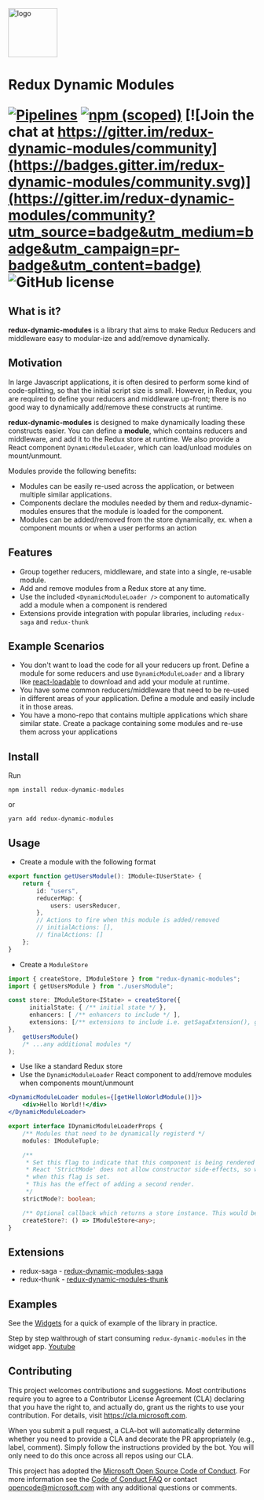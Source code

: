<div>
<img src="docs/redux-dynamic-modules.png" alt="logo" width="100">
</img>
<h1>Redux Dynamic Modules</h1<
</div>

[![Pipelines](https://dev.azure.com/redux-dynamic-modules/redux-dynamic-modules/_apis/build/status/Microsoft.redux-dynamic-modules?branchName=master)](https://dev.azure.com/redux-dynamic-modules/redux-dynamic-modules/redux-dynamic-modules%20Team/_build?definitionId=1&_a=summary) [![npm (scoped)](https://img.shields.io/npm/v/redux-dynamic-modules.svg)](https://npmjs.org/package/redux-dynamic-modules) [![Join the chat at https://gitter.im/redux-dynamic-modules/community](https://badges.gitter.im/redux-dynamic-modules/community.svg)](https://gitter.im/redux-dynamic-modules/community?utm_source=badge&utm_medium=badge&utm_campaign=pr-badge&utm_content=badge) ![GitHub license](https://img.shields.io/badge/license-MIT-blue.svg)

## What is it?

**redux-dynamic-modules** is a library that aims to make Redux Reducers and middleware easy to modular-ize and add/remove dynamically.

## Motivation

In large Javascript applications, it is often desired to perform some kind of code-splitting, so that the initial script size is small. However, in Redux, you are required to define your reducers and middleware up-front; there is no good way to dynamically add/remove these constructs at runtime.

**redux-dynamic-modules** is designed to make dynamically loading these constructs easier. You can define a **module**, which contains reducers and middleware, and add it to the Redux store at runtime. We also provide a React component `DynamicModuleLoader`, which can load/unload modules on mount/unmount.

Modules provide the following benefits:

-   Modules can be easily re-used across the application, or between multiple similar applications.
-   Components declare the modules needed by them and redux-dynamic-modules ensures that the module is loaded for the component.
-   Modules can be added/removed from the store dynamically, ex. when a component mounts or when a user performs an action

## Features

-   Group together reducers, middleware, and state into a single, re-usable module.
-   Add and remove modules from a Redux store at any time.
-   Use the included `<DynamicModuleLoader />` component to automatically add a module when a component is rendered
-   Extensions provide integration with popular libraries, including `redux-saga` and `redux-thunk`

## Example Scenarios

-   You don't want to load the code for all your reducers up front. Define a module for some reducers and use `DynamicModuleLoader` and a library like [react-loadable](https://github.com/jamiebuilds/react-loadable) to download and add your module at runtime.
-   You have some common reducers/middleware that need to be re-used in different areas of your application. Define a module and easily include it in those areas.
-   You have a mono-repo that contains multiple applications which share similar state. Create a package containing some modules and re-use them across your applications

## Install

Run

```
npm install redux-dynamic-modules
```

or

```
yarn add redux-dynamic-modules
```

## Usage

-   Create a module with the following format

```typescript
export function getUsersModule(): IModule<IUserState> {
    return {
        id: "users",
        reducerMap: {
            users: usersReducer,
        },
        // Actions to fire when this module is added/removed
        // initialActions: [],
        // finalActions: []
    };
}
```

-   Create a `ModuleStore`

```typescript
import { createStore, IModuleStore } from "redux-dynamic-modules";
import { getUsersModule } from "./usersModule";

const store: IModuleStore<IState> = createStore({
      initialState: { /** initial state */ },
      enhancers: [ /** enhancers to include */ ], 
      extensions: [/** extensions to include i.e. getSagaExtension(), getThunkExtension() */],
},
    getUsersModule()
    /* ...any additional modules */
);
```

-   Use like a standard Redux store
-   Use the `DynamicModuleLoader` React component to add/remove modules when components mount/unmount

```jsx
<DynamicModuleLoader modules={[getHelloWorldModule()]}>
    <div>Hello World!!</div>
</DynamicModuleLoader>
```
```typescript
export interface IDynamicModuleLoaderProps {
    /** Modules that need to be dynamically registerd */
    modules: IModuleTuple;

    /**
     * Set this flag to indicate that this component is being rendered in 'Strict Mode'
     * React 'StrictMode' does not allow constructor side-effects, so we defer adding modules to componentDidMount
     * when this flag is set.
     * This has the effect of adding a second render.
     */
    strictMode?: boolean;

    /** Optional callback which returns a store instance. This would be called if no store could be loaded from th  e context. */
    createStore?: () => IModuleStore<any>;
}
```

## Extensions

-   redux-saga - [redux-dynamic-modules-saga](https://www.npmjs.com/package/redux-dynamic-modules-saga)
-   redux-thunk - [redux-dynamic-modules-thunk](https://www.npmjs.com/package/redux-dynamic-modules-thunk)

## Examples

See the [Widgets](https://github.com/Microsoft/redux-dynamic-modules/tree/master/packages/widgets-example) for a quick of example of the library in practice.

Step by step walthrough of start consuming `redux-dynamic-modules` in the widget app. [Youtube](https://www.youtube.com/watch?v=SktRbSZ-4Tk)

## Contributing

This project welcomes contributions and suggestions. Most contributions require you to agree to a
Contributor License Agreement (CLA) declaring that you have the right to, and actually do, grant us
the rights to use your contribution. For details, visit https://cla.microsoft.com.

When you submit a pull request, a CLA-bot will automatically determine whether you need to provide
a CLA and decorate the PR appropriately (e.g., label, comment). Simply follow the instructions
provided by the bot. You will only need to do this once across all repos using our CLA.

This project has adopted the [Microsoft Open Source Code of Conduct](https://opensource.microsoft.com/codeofconduct/).
For more information see the [Code of Conduct FAQ](https://opensource.microsoft.com/codeofconduct/faq/) or
contact [opencode@microsoft.com](mailto:opencode@microsoft.com) with any additional questions or comments.
